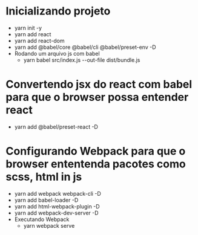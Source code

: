 # Inicializando projeto
- yarn init -y
- yarn add react
- yarn add react-dom
- yarn add @babel/core @babel/cli @babel/preset-env -D
- Rodando um arquivo js com babel
  - yarn babel src/index.js --out-file dist/bundle.js

# Convertendo jsx do react com babel para que o browser possa entender react
- yarn add @babel/preset-react -D

# Configurando Webpack para que o browser ententenda pacotes como scss, html in js
- yarn add webpack webpack-cli -D
- yarn add babel-loader -D
- yarn add html-webpack-plugin -D
- yarn add webpack-dev-server -D
- Executando Webpack
  - yarn webpack serve